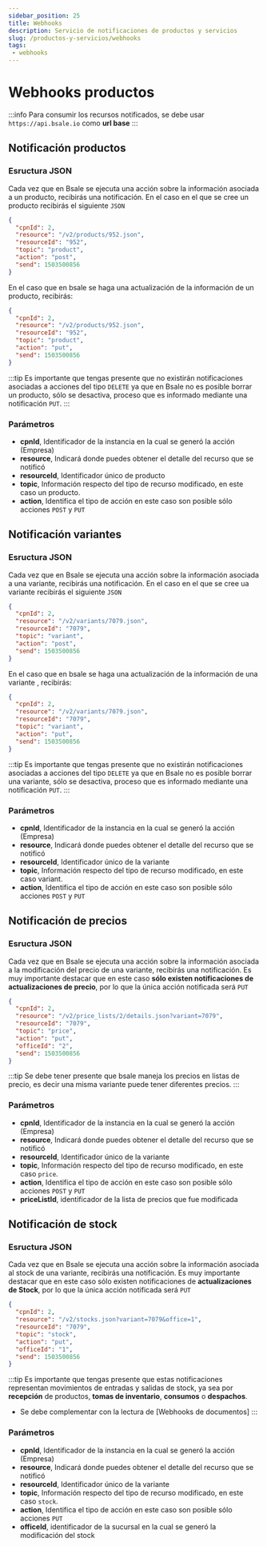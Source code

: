 ```yaml
---
sidebar_position: 25
title: Webhooks
description: Servicio de notificaciones de productos y servicios
slug: /productos-y-servicios/webhooks
tags: 
 - webhooks
---
```


# Webhooks productos
:::info
Para consumir los recursos notificados, se debe usar `https://api.bsale.io` como **url base**
:::

## Notificación productos
### Esructura JSON
Cada vez que en Bsale se ejecuta una acción sobre la información asociada a un producto, recibirás una notificación. En el caso en el que se cree un producto recibirás el siguiente `JSON`

```json
{
  "cpnId": 2,
  "resource": "/v2/products/952.json",
  "resourceId": "952",
  "topic": "product",
  "action": "post",
  "send": 1503500856
}
```
En el caso que en bsale se haga una actualización de la información de un producto, recibirás:
```json
{
  "cpnId": 2,
  "resource": "/v2/products/952.json",
  "resourceId": "952",
  "topic": "product",
  "action": "put",
  "send": 1503500856
}
```
:::tip
Es importante que tengas presente que no existirán notificaciones asociadas a acciones del tipo `DELETE` ya que en Bsale no es posible borrar un producto, sólo se desactiva, proceso que es informado mediante una notificación `PUT`.
:::

### Parámetros
- **cpnId**, Identificador de la instancia en la cual se generó la acción (Empresa)
- **resource**, Indicará donde puedes obtener el detalle del recurso que se notificó
- **resourceId**, Identificador único de producto
- **topic**, Información respecto del tipo de recurso modificado, en este caso un producto.
- **action**, Identifica el tipo de acción en este caso son posible sólo acciones `POST` y `PUT`

## Notificación variantes
### Esructura JSON
Cada vez que en Bsale se ejecuta una acción sobre la información asociada a una variante, recibirás una notificación. En el caso en el que se cree ua variante recibirás el siguiente `JSON`

```json
{
  "cpnId": 2,
  "resource": "/v2/variants/7079.json",
  "resourceId": "7079",
  "topic": "variant",
  "action": "post",
  "send": 1503500856
}
```
En el caso que en bsale se haga una actualización de la información de una variante , recibirás:
```json
{
  "cpnId": 2,
  "resource": "/v2/variants/7079.json",
  "resourceId": "7079",
  "topic": "variant",
  "action": "put",
  "send": 1503500856
}
```
:::tip
Es importante que tengas presente que no existirán notificaciones asociadas a acciones del tipo `DELETE` ya que en Bsale no es posible borrar una variante, sólo se desactiva, proceso que es informado mediante una notificación `PUT`.
:::

### Parámetros
- **cpnId**, Identificador de la instancia en la cual se generó la acción (Empresa)
- **resource**, Indicará donde puedes obtener el detalle del recurso que se notificó
- **resourceId**, Identificador único de la variante
- **topic**, Información respecto del tipo de recurso modificado, en este caso variant.
- **action**, Identifica el tipo de acción en este caso son posible sólo acciones `POST` y `PUT`

## Notificación de precios
### Esructura JSON
Cada vez que en Bsale se ejecuta una acción sobre la información asociada a la modificación del precio de una variante, recibirás una notificación. Es muy importante destacar que en este caso **sólo existen notificaciones de actualizaciones de precio**, por lo que la única acción notificada será `PUT`

```json
{
  "cpnId": 2,
  "resource": "/v2/price_lists/2/details.json?variant=7079",
  "resourceId": "7079",
  "topic": "price",
  "action": "put",
  "officeId": "2",
  "send": 1503500856
}
```
:::tip
Se debe tener presente que bsale maneja los precios en listas de precio, es decir una misma variante puede tener diferentes precios.
:::

### Parámetros
- **cpnId**, Identificador de la instancia en la cual se generó la acción (Empresa)
- **resource**, Indicará donde puedes obtener el detalle del recurso que se notificó
- **resourceId**, Identificador único de la variante
- **topic**, Información respecto del tipo de recurso modificado, en este caso `price`.
- **action**, Identifica el tipo de acción en este caso son posible sólo acciones `POST` y `PUT`
- **priceListId**, identificador de la lista de precios que fue modificada

## Notificación de stock
### Esructura JSON
Cada vez que en Bsale se ejecuta una acción sobre la información asociada al stock de una variante, recibirás una notificación. Es muy importante destacar que en este caso sólo existen notificaciones de **actualizaciones de Stock**, por lo que la única acción notificada será `PUT`

```json
{
  "cpnId": 2,
  "resource": "/v2/stocks.json?variant=7079&office=1",
  "resourceId": "7079",
  "topic": "stock",
  "action": "put",
  "officeId": "1",
  "send": 1503500856
}
```
:::tip
Es importante que tengas presente que estas notificaciones representan movimientos de entradas y salidas de stock, ya sea por **recepción** de productos, **tomas de inventario**, **consumos** o **despachos**.
- Se debe complementar con la lectura de [Webhooks de documentos]
:::

### Parámetros
- **cpnId**, Identificador de la instancia en la cual se generó la acción (Empresa)
- **resource**, Indicará donde puedes obtener el detalle del recurso que se notificó
- **resourceId**, Identificador único de la variante
- **topic**, Información respecto del tipo de recurso modificado, en este caso `stock`.
- **action**, Identifica el tipo de acción en este caso son posible sólo acciones `PUT`
- **officeId**, identificador de la sucursal en la cual se generó la modificación del stock
